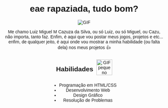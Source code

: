 <!DOCTYPE html>
<html lang="pt-BR">
<head>
    <meta charset="UTF-8">
    <meta name="viewport" content="width=device-width, initial-scale=1.0">
    <title>Exemplo de GIF</title>
    <style>
        body {
            display: flex;
            flex-direction: column;
            align-items: center;
            justify-content: center;
            height: 100vh;
            margin: 0;
            font-family: Arial, sans-serif;
            text-align: center;
        }
        .habilidades-container {
            display: flex;
            align-items: center;
            justify-content: center;
        }
        .habilidades-container img {
            width: 50px; /* Ajuste o tamanho do GIF aqui */
            margin-left: 10px;
        }
    </style>
</head>
<body>
    <h1>eae rapaziada, tudo bom?</h1>
    <img src="https://media.tenor.com/ov3Jx6Fu-6kAAAAM/dark-souls-dance." alt="GIF" style="max-width: 100%; height: auto;">
    <p>Me chamo Luiz Miguel M Cazuza da Silva, ou só Luiz, ou só Miguel, ou Cazu, não importa, tanto faz. Enfim, é aqui que vou postar meus jogos, projetos e etc... enfim, de qualquer jeito, é aqui onde vou mostrar a minha habilidade (ou falta dela) nos meus projetos 👍</p>
    <div class="habilidades-container">
        <h2>Habilidades</h2>
        <img src="https://media.tenor.com/images/6db59d09e62d58a17cdd9da0e0b5b64f/tenor.gif" alt="GIF pequeno">
    </div>
    <ul>
        <li>Programação em HTML/CSS</li>
        <li>Desenvolvimento Web</li>
        <li>Design Gráfico</li>
        <li>Resolução de Problemas</li>
    </ul>
</body>
</html>
